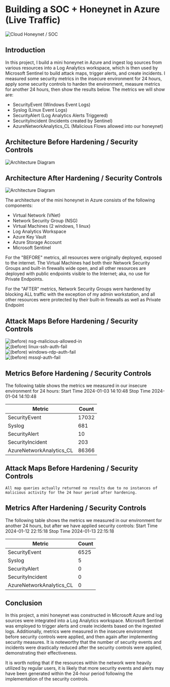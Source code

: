# Building a SOC + Honeynet in Azure (Live Traffic)
![Cloud Honeynet / SOC](https://i.imgur.com/ZWxe03e.jpg)

## Introduction

In this project, I build a mini honeynet in Azure and ingest log sources from various resources into a Log Analytics workspace, which is then used by Microsoft Sentinel to build attack maps, trigger alerts, and create incidents. I measured some security metrics in the insecure environment for 24 hours, apply some security controls to harden the environment, measure metrics for another 24 hours, then show the results below. The metrics we will show are:

- SecurityEvent (Windows Event Logs)
- Syslog (Linux Event Logs)
- SecurityAlert (Log Analytics Alerts Triggered)
- SecurityIncident (Incidents created by Sentinel)
- AzureNetworkAnalytics_CL (Malicious Flows allowed into our honeynet)

## Architecture Before Hardening / Security Controls
![Architecture Diagram](https://i.imgur.com/aBDwnKb.jpg)

## Architecture After Hardening / Security Controls
![Architecture Diagram](https://i.imgur.com/YQNa9Pp.jpg)

The architecture of the mini honeynet in Azure consists of the following components:

- Virtual Network (VNet)
- Network Security Group (NSG)
- Virtual Machines (2 windows, 1 linux)
- Log Analytics Workspace
- Azure Key Vault
- Azure Storage Account
- Microsoft Sentinel

For the "BEFORE" metrics, all resources were originally deployed, exposed to the internet. The Virtual Machines had both their Network Security Groups and built-in firewalls wide open, and all other resources are deployed with public endpoints visible to the Internet; aka, no use for Private Endpoints.

For the "AFTER" metrics, Network Security Groups were hardened by blocking ALL traffic with the exception of my admin workstation, and all other resources were protected by their built-in firewalls as well as Private Endpoint

## Attack Maps Before Hardening / Security Controls
![(before) nsg-malicious-allowed-in](https://github.com/NebiyeYilmaz/Cloud-SOC/assets/156943652/4a8842cb-73d4-4982-b29a-bad5b1d9e593)
<br>
![(before) linux-ssh-auth-fail](https://github.com/NebiyeYilmaz/Cloud-SOC/assets/156943652/7f10f588-bc08-4e21-b31e-06eb3edbb7da)
<br>
![(before) windows-rdp-auth-fail](https://github.com/NebiyeYilmaz/Cloud-SOC/assets/156943652/c5f71138-b775-4564-bc49-12d2e02a0f7a)
<br>
![(before) mssql-auth-fail](https://github.com/NebiyeYilmaz/Cloud-SOC/assets/156943652/50c10c72-ed13-4657-9469-477dbd460045)
<br>
## Metrics Before Hardening / Security Controls

The following table shows the metrics we measured in our insecure environment for 24 hours:
Start Time 2024-01-03 14:10:48
Stop Time 2024-01-04 14:10:48

| Metric                   | Count
| ------------------------ | -----
| SecurityEvent            | 17032
| Syslog                   | 681
| SecurityAlert            | 10
| SecurityIncident         | 203
| AzureNetworkAnalytics_CL | 86366

## Attack Maps Before Hardening / Security Controls

```All map queries actually returned no results due to no instances of malicious activity for the 24 hour period after hardening.```

## Metrics After Hardening / Security Controls

The following table shows the metrics we measured in our environment for another 24 hours, but after we have applied security controls:
Start Time 2024-01-12 22:15:18
Stop Time	2024-01-13 22:15:18

| Metric                   | Count
| ------------------------ | -----
| SecurityEvent            | 6525
| Syslog                   | 5
| SecurityAlert            | 0
| SecurityIncident         | 0
| AzureNetworkAnalytics_CL | 0

## Conclusion

In this project, a mini honeynet was constructed in Microsoft Azure and log sources were integrated into a Log Analytics workspace. Microsoft Sentinel was employed to trigger alerts and create incidents based on the ingested logs. Additionally, metrics were measured in the insecure environment before security controls were applied, and then again after implementing security measures. It is noteworthy that the number of security events and incidents were drastically reduced after the security controls were applied, demonstrating their effectiveness.

It is worth noting that if the resources within the network were heavily utilized by regular users, it is likely that more security events and alerts may have been generated within the 24-hour period following the implementation of the security controls.
